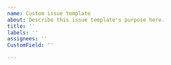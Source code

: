 ```yaml
---
name: Custom issue template
about: Describe this issue template's purpose here.
title: ''
labels: ''
assignees: ''
CustomField: ''

---
```



